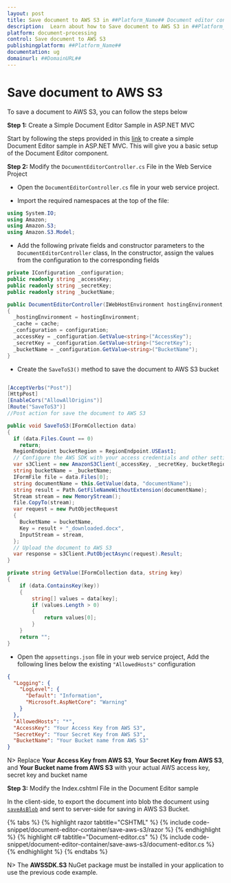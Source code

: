 ```yaml
---
layout: post
title: Save document to AWS S3 in ##Platform_Name## Document editor control | Syncfusion
description:  Learn about how to Save document to AWS S3 in ##Platform_Name## Document editor of Syncfusion Essential JS 2 and more details.
platform: document-processing
control: Save document to AWS S3
publishingplatform: ##Platform_Name##
documentation: ug
domainurl: ##DomainURL##
---
```


# Save document to AWS S3

To save a document to AWS S3, you can follow the steps below


**Step 1:** Create a Simple Document Editor Sample in ASP.NET MVC

Start by following the steps provided in this [link](../../document-editor/getting-started) to create a simple Document Editor sample in ASP.NET MVC. This will give you a basic setup of the Document Editor component. 


**Step 2:** Modify the `DocumentEditorController.cs` File in the Web Service Project

* Open the `DocumentEditorController.cs` file in your web service project.

* Import the required namespaces at the top of the file:

```csharp
using System.IO;
using Amazon;
using Amazon.S3;
using Amazon.S3.Model;
```

* Add the following private fields and constructor parameters to the `DocumentEditorController` class, In the constructor, assign the values from the configuration to the corresponding fields

```csharp
private IConfiguration _configuration;
public readonly string _accessKey;
public readonly string _secretKey;
public readonly string _bucketName;

public DocumentEditorController(IWebHostEnvironment hostingEnvironment, IMemoryCache cache, IConfiguration configuration)
{
  _hostingEnvironment = hostingEnvironment;
  _cache = cache;
  _configuration = configuration;
  _accessKey = _configuration.GetValue<string>("AccessKey");
  _secretKey = _configuration.GetValue<string>("SecretKey");
  _bucketName = _configuration.GetValue<string>("BucketName");
}
```

* Create the `SaveToS3()` method to save the document to AWS S3 bucket

```csharp

[AcceptVerbs("Post")]
[HttpPost]
[EnableCors("AllowAllOrigins")]
[Route("SaveToS3")]
//Post action for save the document to AWS S3

public void SaveToS3(IFormCollection data)
{
  if (data.Files.Count == 0)
    return;
  RegionEndpoint bucketRegion = RegionEndpoint.USEast1;
  // Configure the AWS SDK with your access credentials and other settings
  var s3Client = new AmazonS3Client(_accessKey, _secretKey, bucketRegion);
  string bucketName = _bucketName;
  IFormFile file = data.Files[0];
  string documentName = this.GetValue(data, "documentName");
  string result = Path.GetFileNameWithoutExtension(documentName);
  Stream stream = new MemoryStream();
  file.CopyTo(stream);
  var request = new PutObjectRequest
  {
    BucketName = bucketName,
    Key = result + "_downloaded.docx",
    InputStream = stream,
  };
  // Upload the document to AWS S3
  var response = s3Client.PutObjectAsync(request).Result;
}

private string GetValue(IFormCollection data, string key)
{
    if (data.ContainsKey(key))
    {
        string[] values = data[key];
        if (values.Length > 0)
        {
            return values[0];
        }
    }
    return "";
}
```

* Open the `appsettings.json` file in your web service project, Add the following lines below the existing `"AllowedHosts"` configuration

```json
{
  "Logging": {
    "LogLevel": {
      "Default": "Information",
      "Microsoft.AspNetCore": "Warning"
    }
  },
  "AllowedHosts": "*",
  "AccessKey": "Your Access Key from AWS S3",
  "SecretKey": "Your Secret Key from AWS S3",
  "BucketName": "Your Bucket name from AWS S3"
}
```

N> Replace **Your Access Key from AWS S3**, **Your Secret Key from AWS S3**, and **Your Bucket name from AWS S3** with your actual AWS access key, secret key and bucket name

**Step 3:**  Modify the Index.cshtml File in the Document Editor sample

In the client-side, to export the document into blob the document using [`saveAsBlob`](https://ej2.syncfusion.com/aspnetmvc/documentation/api/document-editor#saveAsBlob) and sent to server-side for saving in AWS S3 Bucket.


{% tabs %}
{% highlight razor tabtitle="CSHTML" %}
{% include code-snippet/document-editor-container/save-aws-s3/razor %}
{% endhighlight %}
{% highlight c# tabtitle="Document-editor.cs" %}
{% include code-snippet/document-editor-container/save-aws-s3/document-editor.cs %}
{% endhighlight %}
{% endtabs %}

N> The **AWSSDK.S3** NuGet package must be installed in your application to use the previous code example.
